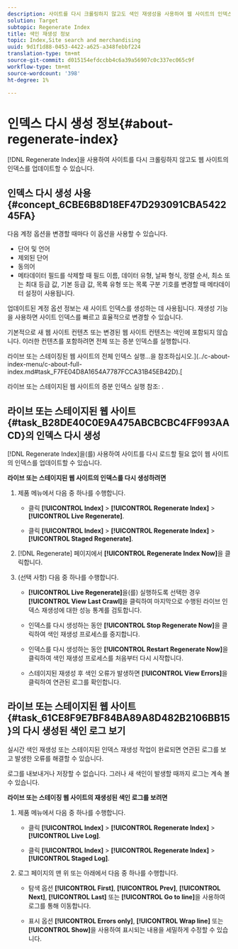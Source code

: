 ```yaml
---
description: 사이트를 다시 크롤링하지 않고도 색인 재생성을 사용하여 웹 사이트의 인덱스를 업데이트할 수 있습니다.
solution: Target
subtopic: Regenerate Index
title: 색인 재생성 정보
topic: Index,Site search and merchandising
uuid: 9d1f1d88-0453-4422-a625-a348febbf224
translation-type: tm+mt
source-git-commit: d015154efdccbb4c6a39a56907c0c337ec065c9f
workflow-type: tm+mt
source-wordcount: '398'
ht-degree: 1%

---
```



# 인덱스 다시 생성 정보{#about-regenerate-index}

[!DNL Regenerate Index]을 사용하여 사이트를 다시 크롤링하지 않고도 웹 사이트의 인덱스를 업데이트할 수 있습니다.

## 인덱스 다시 생성 사용 {#concept_6CBE6B8D18EF47D293091CBA542245FA}

다음 계정 옵션을 변경할 때마다 이 옵션을 사용할 수 있습니다.

* 단어 및 언어
* 제외된 단어
* 동의어
* 메타데이터 필드를 삭제할 때 필드 이름, 데이터 유형, 날짜 형식, 정렬 순서, 최소 또는 최대 등급 값, 기본 등급 값, 목록 유형 또는 목록 구분 기호를 변경할 때 메타데이터 설정이 사용됩니다.

업데이트된 계정 옵션 정보는 새 사이트 인덱스를 생성하는 데 사용됩니다. 재생성 기능을 사용하면 사이트 인덱스를 빠르고 효율적으로 변경할 수 있습니다.

기본적으로 새 웹 사이트 컨텐츠 또는 변경된 웹 사이트 컨텐츠는 색인에 포함되지 않습니다. 이러한 컨텐츠를 포함하려면 전체 또는 증분 인덱스를 실행합니다.

라이브 또는 스테이징된 웹 사이트의 전체 인덱스 실행...을 참조하십시오.](../c-about-index-menu/c-about-full-index.md#task_F7FE04D8A1654A7787FCCA31B45EB42D).[

라이브 또는 스테이지된 웹 사이트의 증분 인덱스 실행 참조: [](../c-about-index-menu/c-about-incremental-index.md#task_9BFB6157F3884B2FAECB7E0E9CA318CB).

## 라이브 또는 스테이지된 웹 사이트 {#task_B28DE40C0E9A475ABCBCBC4FF993AACD}의 인덱스 다시 생성

[!DNL Regenerate Index]을(를) 사용하여 사이트를 다시 로드할 필요 없이 웹 사이트의 인덱스를 업데이트할 수 있습니다.

**라이브 또는 스테이지된 웹 사이트의 인덱스를 다시 생성하려면**

1. 제품 메뉴에서 다음 중 하나를 수행합니다.

   * 클릭 **[!UICONTROL Index]** > **[!UICONTROL Regenerate Index]** > **[!UICONTROL Live Regenerate]**.

   * 클릭 **[!UICONTROL Index]** > **[!UICONTROL Regenerate Index]** > **[!UICONTROL Staged Regenerate]**.

1. [!DNL Regenerate] 페이지에서 **[!UICONTROL Regenerate Index Now]**&#x200B;을 클릭합니다.
1. (선택 사항) 다음 중 하나를 수행합니다.

   * **[!UICONTROL Live Regenerate]**&#x200B;을(를) 실행하도록 선택한 경우 **[!UICONTROL View Last Crawl]**&#x200B;을 클릭하여 마지막으로 수행된 라이브 인덱스 재생성에 대한 성능 통계를 검토합니다.

   * 인덱스를 다시 생성하는 동안 **[!UICONTROL Stop Regenerate Now]**&#x200B;을 클릭하여 색인 재생성 프로세스를 중지합니다.
   * 인덱스를 다시 생성하는 동안 **[!UICONTROL Restart Regenerate Now]**&#x200B;을 클릭하여 색인 재생성 프로세스를 처음부터 다시 시작합니다.
   * 스테이지된 재생성 후 색인 오류가 발생하면 **[!UICONTROL View Errors]**&#x200B;을 클릭하여 연관된 로그를 확인합니다.

## 라이브 또는 스테이지된 웹 사이트 {#task_61CE8F9E7BF84BA89A8D482B2106BB15}의 다시 생성된 색인 로그 보기

실시간 색인 재생성 또는 스테이지된 인덱스 재생성 작업이 완료되면 연관된 로그를 보고 발생한 오류를 해결할 수 있습니다.

로그를 내보내거나 저장할 수 없습니다. 그러나 새 색인이 발생할 때까지 로그는 계속 볼 수 있습니다.

**라이브 또는 스테이징 웹 사이트의 재생성된 색인 로그를 보려면**

1. 제품 메뉴에서 다음 중 하나를 수행합니다.

   * 클릭 **[!UICONTROL Index]** > **[!UICONTROL Regenerate Index]** > **[!UICONTROL Live Log]**.

   * 클릭 **[!UICONTROL Index]** > **[!UICONTROL Regenerate Index]** > **[!UICONTROL Staged Log]**.

1. 로그 페이지의 맨 위 또는 아래에서 다음 중 하나를 수행합니다.

   * 탐색 옵션 **[!UICONTROL First]**, **[!UICONTROL Prev]**, **[!UICONTROL Next]**, **[!UICONTROL Last]** 또는 **[!UICONTROL Go to line]**&#x200B;을 사용하여 로그를 통해 이동합니다.

   * 표시 옵션 **[!UICONTROL Errors only]**, **[!UICONTROL Wrap line]** 또는 **[!UICONTROL Show]**&#x200B;을 사용하여 표시되는 내용을 세밀하게 수정할 수 있습니다.

